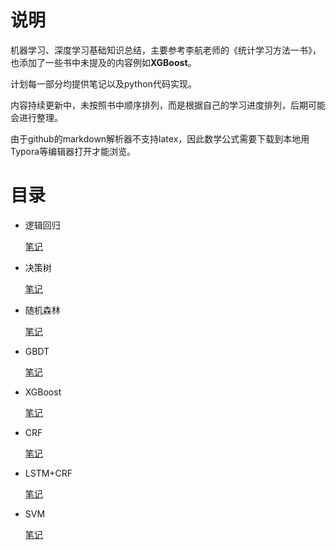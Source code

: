 # 说明

机器学习、深度学习基础知识总结，主要参考李航老师的《统计学习方法一书》，也添加了一些书中未提及的内容例如**XGBoost**。

计划每一部分均提供笔记以及python代码实现。

内容持续更新中，未按照书中顺序排列，而是根据自己的学习进度排列，后期可能会进行整理。

由于github的markdown解析器不支持latex，因此数学公式需要下载到本地用Typora等编辑器打开才能浏览。

# 目录

- 逻辑回归

  [笔记](https://github.com/1033020837/Basic4AI/blob/master/Document/%E9%80%BB%E8%BE%91%E5%9B%9E%E5%BD%92.md)

- 决策树

  [笔记](https://github.com/1033020837/Basic4AI/blob/master/Document/%E5%86%B3%E7%AD%96%E6%A0%91.md)

- 随机森林

  [笔记](https://github.com/1033020837/Basic4AI/blob/master/Document/%E9%9A%8F%E6%9C%BA%E6%A3%AE%E6%9E%97.md)

- GBDT

  [笔记](https://github.com/1033020837/Basic4AI/blob/master/Document/GBDT.md)

- XGBoost

  [笔记](https://github.com/1033020837/Basic4AI/blob/master/Document/XGBoost.md)

- CRF

  [笔记](https://github.com/1033020837/Basic4AI/blob/master/Document/CRF.md)

- LSTM+CRF

  [笔记](https://github.com/1033020837/Basic4AI/blob/master/Document/LSTM%2BCRF.md)

- SVM

  [笔记](https://github.com/1033020837/Basic4AI/blob/master/Document/SVM.md)